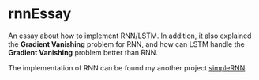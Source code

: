 # rnnEssay
An essay about how to implement RNN/LSTM.
In addition, it also explained the **Gradient Vanishing** problem for RNN, 
and how can LSTM handle the **Gradient Vanishing** problem better than RNN.

The implementation of RNN can be found my another project [simpleRNN](https://github.com/beekbin/simpleRNN).
